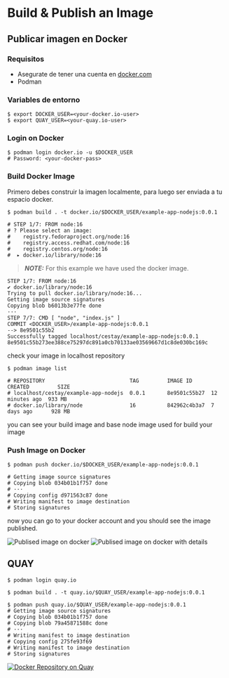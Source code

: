 # Build & Publish an Image

## Publicar imagen en Docker

### Requisitos
- Asegurate de tener una cuenta en [docker.com](https://docker.com/)
- Podman

### Variables de entorno

    $ export DOCKER_USER=<your-docker.io-user>
    $ export QUAY_USER=<your-quay.io-user>


### Login on Docker
    $ podman login docker.io -u $DOCKER_USER
    # Password: <your-docker-pass>
### Build Docker Image
Primero debes construir la imagen localmente, para luego ser enviada a tu espacio docker. 

    $ podman build . -t docker.io/$DOCKER_USER/example-app-nodejs:0.0.1

    # STEP 1/7: FROM node:16
    # ? Please select an image: 
    #    registry.fedoraproject.org/node:16
    #    registry.access.redhat.com/node:16
    #    registry.centos.org/node:16
    #  ▸ docker.io/library/node:16

> **_NOTE:_**  For this example we have used the docker image.

    STEP 1/7: FROM node:16
    ✔ docker.io/library/node:16
    Trying to pull docker.io/library/node:16...
    Getting image source signatures
    Copying blob b6013b3e77fe done  
    ···
    STEP 7/7: CMD [ "node", "index.js" ]
    COMMIT <DOCKER_USER>/example-app-nodejs:0.0.1
    --> 8e9501c55b2
    Successfully tagged localhost/cestay/example-app-nodejs:0.0.1
    8e9501c55b273ee388ce75297dc891a0cb70133ae03569667d1c8de030bc169c

check your image in localhost repository 

    $ podman image list

    # REPOSITORY                           TAG         IMAGE ID      CREATED         SIZE
    # localhost/cestay/example-app-nodejs  0.0.1       8e9501c55b27  12 minutes ago  933 MB
    # docker.io/library/node               16          842962c4b3a7  7 days ago      928 MB

you can see your build image and base node image used for build your image
### Push Image on Docker
    $ podman push docker.io/$DOCKER_USER/example-app-nodejs:0.0.1

    # Getting image source signatures
    # Copying blob 034b01b1f757 done
    # ···
    # Copying config d971563c87 done  
    # Writing manifest to image destination
    # Storing signatures

now you can go to your docker account and you should see the image published.

![Publised image on docker](../.resources/img/docker_published_image.png)
![Publised image on docker with details](../.resources/img/docker_published_image_with_details.png)






## QUAY
    $ podman login quay.io

    $ podman build . -t quay.io/$QUAY_USER/example-app-nodejs:0.0.1

    $ podman push quay.io/$QUAY_USER/example-app-nodejs:0.0.1
    # Getting image source signatures
    # Copying blob 034b01b1f757 done  
    # Copying blob 79a45871588c done  
    # ···
    # Writing manifest to image destination
    # Copying config 275fe93f69 
    # Writing manifest to image destination
    # Storing signatures

[![Docker Repository on Quay](https://quay.io/repository/cestayg/example-app-nodejs/status "Docker Repository on Quay")](https://quay.io/repository/cestayg/example-app-nodejs)